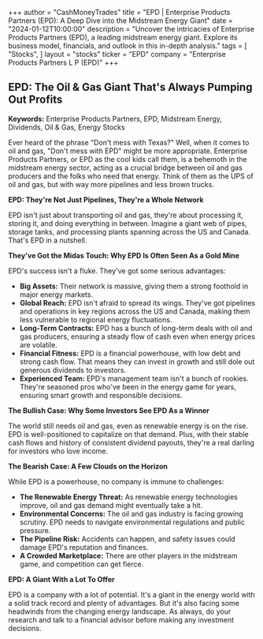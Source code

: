 +++
author = "CashMoneyTrades"
title = "EPD |  Enterprise Products Partners (EPD): A Deep Dive into the Midstream Energy Giant"
date = "2024-01-12T10:00:00"
description = "Uncover the intricacies of Enterprise Products Partners (EPD), a leading midstream energy giant. Explore its business model, financials, and outlook in this in-depth analysis."
tags = [
"Stocks",
]
layout = "stocks"
ticker = "EPD"
company = "Enterprise Products Partners L P (EPD)"
+++
        


##  EPD: The Oil & Gas Giant That's Always Pumping Out Profits

**Keywords:** Enterprise Products Partners, EPD, Midstream Energy, Dividends, Oil & Gas, Energy Stocks 

Ever heard of the phrase "Don't mess with Texas?"  Well, when it comes to oil and gas,  "Don't mess with EPD" might be more appropriate.  Enterprise Products Partners, or EPD as the cool kids call them, is a behemoth in the midstream energy sector, acting as a crucial bridge between oil and gas producers and the folks who need that energy. Think of them as the UPS of oil and gas,  but with way more pipelines and less brown trucks. 

**EPD: They're Not Just Pipelines, They're a Whole Network**

EPD isn't just about transporting oil and gas, they're about processing it, storing it, and  doing everything in between. Imagine a giant web of pipes, storage tanks, and processing plants spanning across the US and Canada. That's EPD in a nutshell.

**They've Got the Midas Touch: Why EPD Is Often Seen As a Gold Mine**

EPD's success isn't a fluke.  They've got some serious advantages:

* **Big Assets:** Their network is massive, giving them a strong foothold in major energy markets. 
* **Global Reach:**  EPD isn't afraid to spread its wings. They've got pipelines and operations in key regions across the US and Canada, making them less vulnerable to regional energy fluctuations.
* **Long-Term Contracts:** EPD has a bunch of long-term deals with oil and gas producers,  ensuring a steady flow of cash even when energy prices are volatile.
* **Financial Fitness:** EPD is a financial powerhouse, with low debt and strong cash flow. That means they can invest in growth and still dole out generous dividends to investors.
* **Experienced Team:**  EPD's management team isn't a bunch of rookies. They're seasoned pros who've been in the energy game for years, ensuring smart growth and responsible decisions.

**The Bullish Case: Why Some Investors See EPD As a Winner**

The world still needs oil and gas, even as renewable energy is on the rise.  EPD is well-positioned to capitalize on that demand. Plus, with their stable cash flows and history of consistent dividend payouts, they're a real darling for investors who love income.

**The Bearish Case: A Few Clouds on the Horizon**

While EPD is a powerhouse,  no company is immune to challenges:

* **The Renewable Energy Threat:** As renewable energy technologies improve, oil and gas demand might  eventually take a hit. 
* **Environmental Concerns:** The oil and gas industry is facing growing scrutiny.  EPD needs to navigate environmental regulations and public pressure. 
* **The Pipeline Risk:**  Accidents can happen, and safety issues could damage EPD's reputation and finances.
* **A Crowded Marketplace:** There are other players in the midstream game, and competition can get fierce.

**EPD: A Giant With a Lot To Offer**

EPD is a company with a lot of potential.  It's a giant in the energy world with a solid track record and plenty of advantages.  But it's also  facing some headwinds from the changing energy landscape.  As always, do your research and talk to a financial advisor before making any investment decisions. 

        